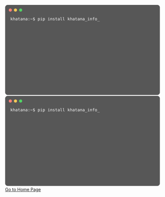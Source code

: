 ![Animated SVG](animation.svg)
<img src="animation.svg" alt="Animation SVG" style="pointer-events: none;" disabled>
<a href="animation.svg">Go to Home Page</a>
